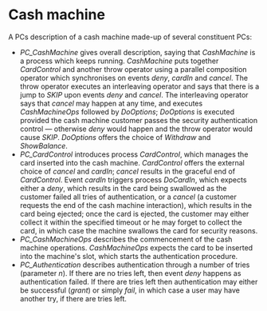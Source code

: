 # Cash machine

A PCs description of a cash machine made-up of several constituent PCs:
* <i>PC_CashMachine</i> gives overall description, saying that <i>CashMachine</i> is a process which keeps running. <i>CashMachine</i> puts together <i>CardControl</i> and another throw operator
using a parallel composition operator which synchronises on events <i>deny</i>, <i>cardIn</i> and <i>cancel</i>. The throw operator executes an interleaving operator and says that there is a jump to <i>SKIP</i> upon events <i>deny</i> and <i>cancel</i>. The interleaving operator says that <i>cancel</i> may happen at any time, and executes <i>CashMachineOps</i> followed by <i>DoOptions</i>;  <i>DoOptions</i> is executed provided the cash machine customer passes the security  authentication control &mdash; otherwise <i>deny</i>  would happen and the throw operator would cause <i>SKIP</i>. <i>DoOptions</i> offers the choice of <i>Withdraw</i> and <i>ShowBalance</i>.
* <i>PC_CardControl</i> introduces process <i>CardControl</i>, which manages the card inserted into the cash machine. <i>CardControl</i> offers the external choice of <i>cancel</i> and <i>cardIn</i>; <i>cancel</i> results in the graceful end of <i>CardControl</i>. Event <i>cardIn</i> triggers process <i>DoCardIn</i>, which expects either a <i>deny</i>, which results in the card being swallowed as the customer failed all tries of authentication, or a <i>cancel</i> (a customer requests the end of the cash machine interaction), which results in the card being ejected; once the card is ejected, the customer may either collect it within the specified timeout or he may forget to collect the card, in which case the machine swallows the card for security reasons.
* <i>PC_CashMachineOps</i> describes the commencement of the cash machine operations. <i>CashMachineOps</i> expects the card to be inserted into the machine's slot, which starts the authentication procedure.
* <i>PC_Authentication</i> describes authentication through a number of tries (parameter <i>n</i>).
If there are no tries left, then event <i>deny</i> happens as authentication failed. If there are tries left then authentication may either be successful (<i>grant</i>) or simply <i>fail</i>, in which case a user may have another try, if there are tries left.
